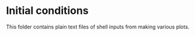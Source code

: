 # Initial conditions
This folder contains plain text files of shell inputs from making various plots.